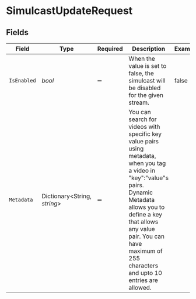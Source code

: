 # SimulcastUpdateRequest


## Fields

| Field                                                                                                                                                                                                                                                                 | Type                                                                                                                                                                                                                                                                  | Required                                                                                                                                                                                                                                                              | Description                                                                                                                                                                                                                                                           | Example                                                                                                                                                                                                                                                               |
| --------------------------------------------------------------------------------------------------------------------------------------------------------------------------------------------------------------------------------------------------------------------- | --------------------------------------------------------------------------------------------------------------------------------------------------------------------------------------------------------------------------------------------------------------------- | --------------------------------------------------------------------------------------------------------------------------------------------------------------------------------------------------------------------------------------------------------------------- | --------------------------------------------------------------------------------------------------------------------------------------------------------------------------------------------------------------------------------------------------------------------- | --------------------------------------------------------------------------------------------------------------------------------------------------------------------------------------------------------------------------------------------------------------------- |
| `IsEnabled`                                                                                                                                                                                                                                                           | *bool*                                                                                                                                                                                                                                                                | :heavy_minus_sign:                                                                                                                                                                                                                                                    | When the value is set to false, the simulcast will be disabled for the given stream.                                                                                                                                                                                  | false                                                                                                                                                                                                                                                                 |
| `Metadata`                                                                                                                                                                                                                                                            | Dictionary<String, *string*>                                                                                                                                                                                                                                          | :heavy_minus_sign:                                                                                                                                                                                                                                                    | You can search for videos with specific key value pairs using metadata, when you tag a video in "key":"value"s pairs. Dynamic Metadata allows you to define a key that allows any value pair. You can have maximum of 255 characters and upto 10 entries are allowed. |                                                                                                                                                                                                                                                                       |